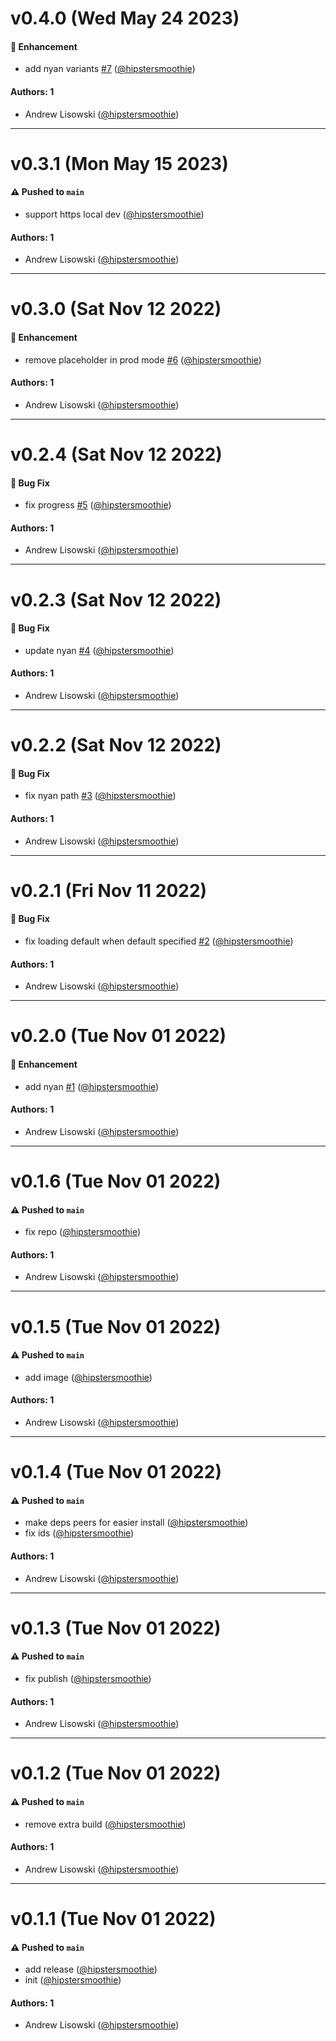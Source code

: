 # v0.4.0 (Wed May 24 2023)

#### 🚀 Enhancement

- add nyan variants [#7](https://github.com/hipstersmoothie/html-progress-indicator-plugin/pull/7) ([@hipstersmoothie](https://github.com/hipstersmoothie))

#### Authors: 1

- Andrew Lisowski ([@hipstersmoothie](https://github.com/hipstersmoothie))

---

# v0.3.1 (Mon May 15 2023)

#### ⚠️ Pushed to `main`

- support https local dev ([@hipstersmoothie](https://github.com/hipstersmoothie))

#### Authors: 1

- Andrew Lisowski ([@hipstersmoothie](https://github.com/hipstersmoothie))

---

# v0.3.0 (Sat Nov 12 2022)

#### 🚀 Enhancement

- remove placeholder in prod mode [#6](https://github.com/hipstersmoothie/html-progress-indicator-plugin/pull/6) ([@hipstersmoothie](https://github.com/hipstersmoothie))

#### Authors: 1

- Andrew Lisowski ([@hipstersmoothie](https://github.com/hipstersmoothie))

---

# v0.2.4 (Sat Nov 12 2022)

#### 🐛 Bug Fix

- fix progress [#5](https://github.com/hipstersmoothie/html-progress-indicator-plugin/pull/5) ([@hipstersmoothie](https://github.com/hipstersmoothie))

#### Authors: 1

- Andrew Lisowski ([@hipstersmoothie](https://github.com/hipstersmoothie))

---

# v0.2.3 (Sat Nov 12 2022)

#### 🐛 Bug Fix

- update nyan [#4](https://github.com/hipstersmoothie/html-progress-indicator-plugin/pull/4) ([@hipstersmoothie](https://github.com/hipstersmoothie))

#### Authors: 1

- Andrew Lisowski ([@hipstersmoothie](https://github.com/hipstersmoothie))

---

# v0.2.2 (Sat Nov 12 2022)

#### 🐛 Bug Fix

- fix nyan path [#3](https://github.com/hipstersmoothie/html-progress-indicator-plugin/pull/3) ([@hipstersmoothie](https://github.com/hipstersmoothie))

#### Authors: 1

- Andrew Lisowski ([@hipstersmoothie](https://github.com/hipstersmoothie))

---

# v0.2.1 (Fri Nov 11 2022)

#### 🐛 Bug Fix

- fix loading default when default specified [#2](https://github.com/hipstersmoothie/html-progress-indicator-plugin/pull/2) ([@hipstersmoothie](https://github.com/hipstersmoothie))

#### Authors: 1

- Andrew Lisowski ([@hipstersmoothie](https://github.com/hipstersmoothie))

---

# v0.2.0 (Tue Nov 01 2022)

#### 🚀 Enhancement

- add nyan [#1](https://github.com/hipstersmoothie/html-progress-indicator-plugin/pull/1) ([@hipstersmoothie](https://github.com/hipstersmoothie))

#### Authors: 1

- Andrew Lisowski ([@hipstersmoothie](https://github.com/hipstersmoothie))

---

# v0.1.6 (Tue Nov 01 2022)

#### ⚠️ Pushed to `main`

- fix repo ([@hipstersmoothie](https://github.com/hipstersmoothie))

#### Authors: 1

- Andrew Lisowski ([@hipstersmoothie](https://github.com/hipstersmoothie))

---

# v0.1.5 (Tue Nov 01 2022)

#### ⚠️ Pushed to `main`

- add image ([@hipstersmoothie](https://github.com/hipstersmoothie))

#### Authors: 1

- Andrew Lisowski ([@hipstersmoothie](https://github.com/hipstersmoothie))

---

# v0.1.4 (Tue Nov 01 2022)

#### ⚠️ Pushed to `main`

- make deps peers for easier install ([@hipstersmoothie](https://github.com/hipstersmoothie))
- fix ids ([@hipstersmoothie](https://github.com/hipstersmoothie))

#### Authors: 1

- Andrew Lisowski ([@hipstersmoothie](https://github.com/hipstersmoothie))

---

# v0.1.3 (Tue Nov 01 2022)

#### ⚠️ Pushed to `main`

- fix publish ([@hipstersmoothie](https://github.com/hipstersmoothie))

#### Authors: 1

- Andrew Lisowski ([@hipstersmoothie](https://github.com/hipstersmoothie))

---

# v0.1.2 (Tue Nov 01 2022)

#### ⚠️ Pushed to `main`

- remove extra build ([@hipstersmoothie](https://github.com/hipstersmoothie))

#### Authors: 1

- Andrew Lisowski ([@hipstersmoothie](https://github.com/hipstersmoothie))

---

# v0.1.1 (Tue Nov 01 2022)

#### ⚠️ Pushed to `main`

- add release ([@hipstersmoothie](https://github.com/hipstersmoothie))
- init ([@hipstersmoothie](https://github.com/hipstersmoothie))

#### Authors: 1

- Andrew Lisowski ([@hipstersmoothie](https://github.com/hipstersmoothie))
